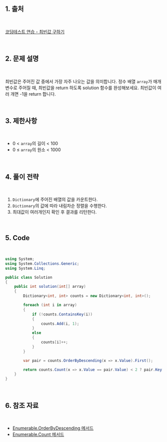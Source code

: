 ## 1. 출처

<br>

[코딩테스트 연습 - 최빈값 구하기](https://school.programmers.co.kr/learn/courses/30/lessons/120812)

<br>

## 2. 문제 설명

<br>

최빈값은 주어진 값 중에서 가장 자주 나오는 값을 의미합니다. 정수 배열 `array`가 매개변수로 주어질 때, 최빈값을 return 하도록 solution 함수를 완성해보세요. 최빈값이 여러 개면 -1을 return 합니다.

<br>

## 3. 제한사항

<br>

- 0 < `array`의 길이 < 100
- 0 ≤ `array`의 원소 < 1000

<br>

## 4. 풀이 전략

<br>

1. `Dictionary`에 주어진 배열의 값을 카운트한다.
2. `Dictionary`의 값에 따라 내림차순 정렬을 수행한다.
3. 최대값이 여러개인지 확인 후 결과를 리턴한다.
 
<br>

## 5. Code

<br>

```cs
using System;
using System.Collections.Generic;
using System.Linq;

public class Solution
{
    public int solution(int[] array)
    {
        Dictionary<int, int> counts = new Dictionary<int, int>();

        foreach (int i in array)
        {
            if (!counts.ContainsKey(i))
            {
                counts.Add(i, 1);
            }
            else
            {
                counts[i]++;
            }
        }

        var pair = counts.OrderByDescending(x => x.Value).First();

        return counts.Count(x => x.Value == pair.Value) < 2 ? pair.Key : -1;
    }
}
```

<br>

## 6. 참조 자료

<br>

- [Enumerable.OrderByDescending 메서드](https://learn.microsoft.com/ko-kr/dotnet/api/system.linq.enumerable.orderbydescending?view=net-8.0)
- [Enumerable.Count 메서드](https://learn.microsoft.com/ko-kr/dotnet/api/system.linq.enumerable.count?view=net-8.0)